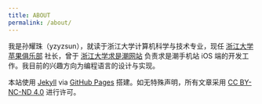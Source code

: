 ```yaml
---
title: ABOUT
permalink: /about/
---
```


我是孙耀珠（yzyzsun），就读于浙江大学计算机科学与技术专业，现任 [浙江大学苹果俱乐部](https://zju-apple.club) 社长，曾于 [浙江大学求是潮网站](https://www.qsc.zju.edu.cn) 负责求是潮手机站 iOS 端的开发工作。我目前的兴趣方向为编程语言的设计与实现。

本站使用 [Jekyll](https://jekyllrb.com) via [GitHub Pages](https://pages.github.com) 搭建。如无特殊声明，所有文章采用 [CC BY-NC-ND 4.0](https://creativecommons.org/licenses/by-nc-nd/4.0/deed.zh) 进行许可。
